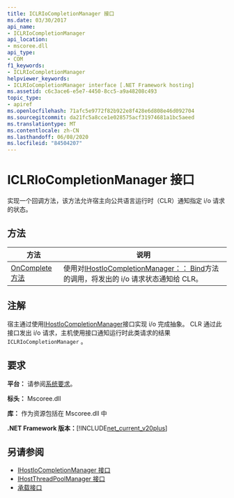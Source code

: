 ```yaml
---
title: ICLRIoCompletionManager 接口
ms.date: 03/30/2017
api_name:
- ICLRIoCompletionManager
api_location:
- mscoree.dll
api_type:
- COM
f1_keywords:
- ICLRIoCompletionManager
helpviewer_keywords:
- ICLRIoCompletionManager interface [.NET Framework hosting]
ms.assetid: c6c3ace6-e5e7-4450-8cc5-a9a48208c493
topic_type:
- apiref
ms.openlocfilehash: 71afc5e9772f82b922e8f428e6d808e46d092704
ms.sourcegitcommit: da21fc5a8cce1e028575acf31974681a1bc5aeed
ms.translationtype: MT
ms.contentlocale: zh-CN
ms.lasthandoff: 06/08/2020
ms.locfileid: "84504207"
---
```

# <a name="iclriocompletionmanager-interface"></a>ICLRIoCompletionManager 接口
实现一个回调方法，该方法允许宿主向公共语言运行时（CLR）通知指定 i/o 请求的状态。  
  
## <a name="methods"></a>方法  
  
|方法|说明|  
|------------|-----------------|  
|[OnComplete 方法](iclriocompletionmanager-oncomplete-method.md)|使用对[IHostIoCompletionManager：： Bind](ihostiocompletionmanager-bind-method.md)方法的调用，将发出的 i/o 请求状态通知给 CLR。|  
  
## <a name="remarks"></a>注解  
 宿主通过使用[IHostIoCompletionManager](ihostiocompletionmanager-interface.md)接口实现 i/o 完成抽象。 CLR 通过此接口发出 i/o 请求，主机使用接口通知运行时此类请求的结果 `ICLRIoCompletionManager` 。  
  
## <a name="requirements"></a>要求  
 **平台：** 请参阅[系统要求](../../get-started/system-requirements.md)。  
  
 **标头：** Mscoree.dll  
  
 **库：** 作为资源包括在 Mscoree.dll 中  
  
 **.NET Framework 版本：**[!INCLUDE[net_current_v20plus](../../../../includes/net-current-v20plus-md.md)]  
  
## <a name="see-also"></a>另请参阅

- [IHostIoCompletionManager 接口](ihostiocompletionmanager-interface.md)
- [IHostThreadPoolManager 接口](ihostthreadpoolmanager-interface.md)
- [承载接口](hosting-interfaces.md)
